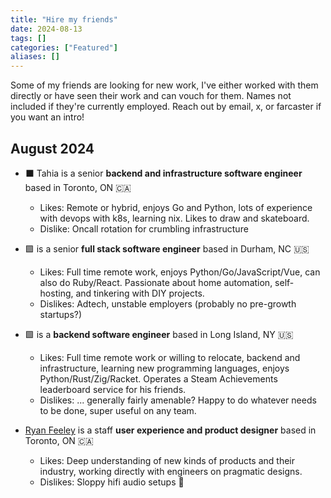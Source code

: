 ```yaml
---
title: "Hire my friends"
date: 2024-08-13
tags: []
categories: ["Featured"]
aliases: []
---
```


Some of my friends are looking for new work, I've either worked with them directly or have seen their work and can vouch for them. Names not included if they're currently employed. Reach out by email, x, or farcaster if you want an intro!

## August 2024

- ⬛ Tahia is a senior **backend and infrastructure software engineer** based in Toronto, ON 🇨🇦
    - Likes: Remote or hybrid, enjoys Go and Python, lots of experience with devops with k8s, learning nix. Likes to draw and skateboard.
    - Dislike: Oncall rotation for crumbling infrastructure

- 🟪 is a senior **full stack software engineer** based in Durham, NC 🇺🇸
    - Likes: Full time remote work, enjoys Python/Go/JavaScript/Vue, can also do Ruby/React. Passionate about home automation, self-hosting, and tinkering with DIY projects.
    - Dislikes: Adtech, unstable employers (probably no pre-growth startups?)

- 🟩 is a **backend software engineer** based in Long Island, NY 🇺🇸
    - Likes: Full time remote work or willing to relocate, backend and infrastructure, learning new programming languages, enjoys Python/Rust/Zig/Racket. Operates a Steam Achievements leaderboard service for his friends. 
    - Dislikes: ... generally fairly amenable? Happy to do whatever needs to be done, super useful on any team.

- [Ryan Feeley](https://ryanfeeley.com/) is a staff **user experience and product designer** based in Toronto, ON 🇨🇦
    - Likes: Deep understanding of new kinds of products and their industry, working directly with engineers on pragmatic designs.
    - Dislikes: Sloppy hifi audio setups 🤪
